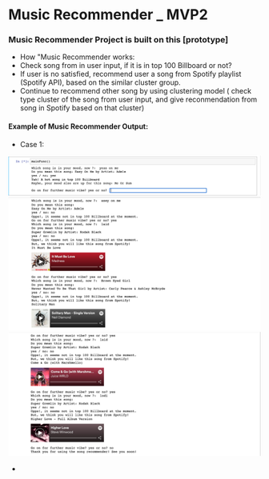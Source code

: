 # Music Recommender _ MVP2
### Music Recommender Project is built on this [prototype]

- How "Music Recommender works:
- Check song from in user input, if it is in top 100 Billboard or not?
- If user is no satisfied, recommend user a song from Spotify playlist (Spotify API), based on the similar cluster group.
- Continue to recommend other song by using clustering model ( check type cluster of the song from user input, and give reconmendation from song in Spotify based on that cluster)

#### Example of Music Recommender Output:
- Case 1:
<img src="https://github.com/lamtranluu/lam.labwork/blob/main/Week%207/Music%20Recommender/Photo/S1%20spelling%20error.png" width="800px">


<img src='https://github.com/lamtranluu/lam.labwork/blob/main/Week%207/Music%20Recommender/Photo/Screenshot%202022-03-04%20at%2015.47.44.png' width='800px'>


<img src ='https://github.com/lamtranluu/lam.labwork/blob/main/Week%207/Music%20Recommender/Photo/Screenshot%202022-03-04%20at%2015.47.59.png' width='800'>



- 
